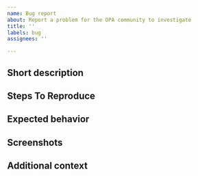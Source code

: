 ```yaml
---
name: Bug report
about: Report a problem for the OPA community to investigate
title: ''
labels: bug
assignees: ''

---
```


<!-- Thanks for opening an issue to request a feature or file a bug!
If you provide some basic information, it helps us address problems faster. -->

## Short description 
<!--
Any information you think might be helpful. Examples include the environment
where OPA was running (e.g., if inside Kubernetes, what resource limits did you configure
OPA with?), how long OPA had been running for, what was happening around the time
when you identified the problem, etc.
-->

## Steps To Reproduce
<!--
1. Go to '...'
2. Click on '....'
3. Scroll down to '....'
4. See an error
-->

## Expected behavior
<!--
Describe what you expected to happen.
-->

## Screenshots
<!--
If applicable, add screenshots to help explain your problem.
-->

## Additional context
<!--
Add any other context about the problem here.
-->

